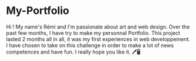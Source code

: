 # My-Portfolio
  Hi ! My name's Rémi and I'm passionate about art and web design.  Over the past few months, I have try to make my personnal Portfolio. This project lasted 2 months all in all, it was my first experiences in web developpement. I have chosen to take on this challenge in order to make a lot of news competences and have fun.  I really hope you like it. 🖊🖥
